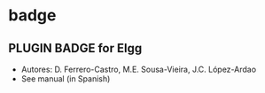 # badge
PLUGIN BADGE for Elgg
-------------
* Autores: D. Ferrero-Castro, M.E. Sousa-Vieira, J.C. López-Ardao
* See manual (in Spanish)
